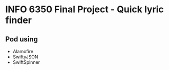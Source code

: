 # INFO 6350 Final Project - Quick lyric finder
## Pod using
- Alamofire
- SwiftyJSON
- SwiftSpinner
